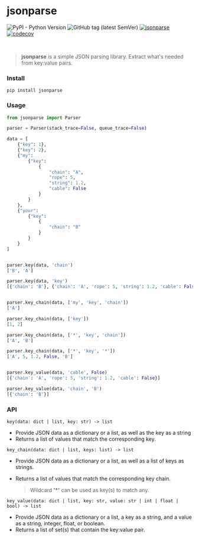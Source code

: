 # jsonparse
![PyPI - Python Version](https://img.shields.io/pypi/pyversions/jsonparse)
![GitHub tag (latest SemVer)](https://img.shields.io/github/v/tag/ctomkow/jsonparse?label=version&sort=semver)
[![jsonparse](https://github.com/ctomkow/jsonparse/actions/workflows/jsonparse-buildtest.yml/badge.svg)](https://github.com/ctomkow/jsonparse/actions/workflows/jsonparse-buildtest.yml)
[![codecov](https://codecov.io/gh/ctomkow/jsonparse/branch/master/graph/badge.svg?token=affX7FZaFk)](https://codecov.io/gh/ctomkow/jsonparse)

</br>

> **jsonparse** is a simple JSON parsing library. Extract what's needed from key:value pairs.

### Install
```
pip install jsonparse
```

### Usage
```python
from jsonparse import Parser

parser = Parser(stack_trace=False, queue_trace=False)

data = [
    {"key": 1},
    {"key": 2},
    {"my": 
        {"key": 
            {
                "chain": "A",
                "rope": 5,
                "string": 1.2,
                "cable": False
            }
        }
    },
    {"your":
    	{"key":
    		{
                "chain": "B"
            }
    	}
    }
]


parser.key(data, 'chain')
['B', 'A']

parser.key(data, 'key')
[{'chain': 'B'}, {'chain': 'A', 'rope': 5, 'string': 1.2, 'cable': False}, 2, 1]


parser.key_chain(data, ['my', 'key', 'chain'])
['A']

parser.key_chain(data, ['key'])
[1, 2]

parser.key_chain(data, ['*', 'key', 'chain'])
['A', 'B']

parser.key_chain(data, ['*', 'key', '*'])
['A', 5, 1.2, False, 'B']


parser.key_value(data, 'cable', False)
[{'chain': 'A', 'rope': 5, 'string': 1.2, 'cable': False}]

parser.key_value(data, 'chain', 'B')
[{'chain': 'B'}]
```
### API
`key(data: dict | list, key: str) -> list`
 
- Provide JSON data as a dictionary or a list, as well as the key as a string
- Returns a list of values that match the corresponding key.

`key_chain(data: dict | list, keys: list) -> list`

- Provide JSON data as a dictionary or a list, as well as a list of keys as strings.
- Returns a list of values that match the corresponding key chain.

    > Wildcard **'*'** can be used as key(s) to match any.

`key_value(data: dict | list, key: str, value: str | int | float | bool) -> list`

- Provide JSON data as a dictionary or a list, a key as a string,
  and a value as a string, integer, float, or boolean.
- Returns a list of set(s) that contain the key:value pair.
